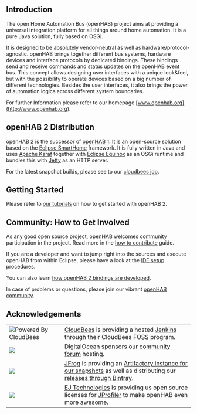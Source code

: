 ## Introduction

The open Home Automation Bus (openHAB) project aims at providing a universal integration platform for all things around home automation. It is a pure Java solution, fully based on OSGi.

It is designed to be absolutely vendor-neutral as well as hardware/protocol-agnostic. openHAB brings together different bus systems, hardware devices and interface protocols by dedicated bindings. These bindings send and receive commands and status updates on the openHAB event bus. This concept allows designing user interfaces with a unique look&feel, but with the possibility to operate devices based on a big number of different technologies. Besides the user interfaces, it also brings the power of automation logics across different system boundaries.

For further Information please refer to our homepage [www.openhab.org](http://www.openhab.org). 

## openHAB 2 Distribution

openHAB 2 is the successor of [openHAB 1](https://github.com/openhab/openhab/wiki). It is an open-source solution based on the [Eclipse SmartHome](https://www.eclipse.org/smarthome/) framework. It is fully written in Java and uses [Apache Karaf](http://karaf.apache.org/) together with [Eclipse Equinox](https://www.eclipse.org/equinox/) as an OSGi runtime and bundles this with [Jetty](https://www.eclipse.org/jetty/) as an HTTP server.

For the latest snapshot builds, please see to our [cloudbees job](https://openhab.ci.cloudbees.com/job/openHAB-Distribution/).

## Getting Started

Please refer to [our tutorials](http://docs.openhab.org/tutorials/) on how to get started with openHAB 2.

## Community: How to Get Involved

As any good open source project, openHAB welcomes community participation in the project. Read more in the [how to contribute](CONTRIBUTING.md) guide.

If you are a developer and want to jump right into the sources and execute openHAB from within Eclipse, please have a look at the [IDE setup](http://docs.openhab.org/developers/development/ide.html) procedures.

You can also learn [how openHAB 2 bindings are developed](http://docs.openhab.org/developers/development/bindings.html).

In case of problems or questions, please join our vibrant [openHAB community](https://community.openhab.org/).

## Acknowledgements

<table>
<tr><td width=30%><img src="http://www.cloudbees.com/sites/default/files/Button-Powered-by-CB.png" alt="Powered By CloudBees"></td>
<td><a href="http://www.cloudbees.com">CloudBees</a> is providing a hosted <a href="https://openhab.ci.cloudbees.com/">Jenkins</a> through their CloudBees FOSS program.</td>
</tr>
<tr><td width=30%><img src="https://www.digitalocean.com/assets/media/logos-badges/png/DO_Powered_by_Badge_blue-fe4c6688.png"></td>
<td><a href="https://www.digitalocean.com">DigitalOcean</a> sponsors our <a href="https://community.openhab.org/">community forum</a> hosting.</td>
</tr>
<tr><td width=30%><img src="http://www.openhab.org/assets/images/bintray.png"/></td>
<td><a href="https://www.jfrog.com">JFrog</a> is providing an <a href="https://openhab.jfrog.io">Artifactory instance for our snapshots</a> as well as distributing our <a href="https://bintray.com/openhab">releases through Bintray</a>.</td>
</tr>
<tr><td width=30%><img src="http://www.ej-technologies.com/images/product_banners/jprofiler_large.png"/></td>
<td><a href="http://www.ej-technologies.com/">EJ Technologies</a> is providing us open source licenses for <a href="http://www.ej-technologies.com/products/jprofiler/overview.html">JProfiler</a> to make openHAB even more awesome.</td>
</tr>

</table>
